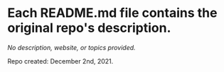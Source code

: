 # Each README.md file contains the original repo's description.

<i>No description, website, or topics provided.</i>

Repo created: December 2nd, 2021.
